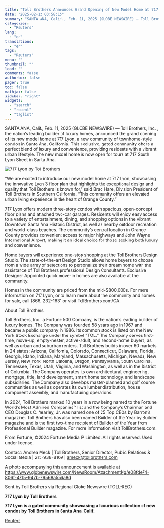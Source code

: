 ```yaml
---
title: "Toll Brothers Announces Grand Opening of New Model Home at 717 Lyon in Santa Ana, California"
date: "2025-02-12 03:58:15"
summary: "SANTA ANA, Calif., Feb. 11, 2025 (GLOBE NEWSWIRE) — Toll Brothers, Inc. , the nation’s leading builder of luxury homes, announced the grand opening of its new model home at 717 Lyon, a new community of townhome-style condos in Santa Ana, California. This exclusive, gated community offers a perfect blend..."
categories:
  - "Reuters"
lang:
  - "en"
translations:
  - "en"
tags:
  - "Reuters"
menu: ""
thumbnail: ""
lead: ""
comments: false
authorbox: false
pager: true
toc: false
mathjax: false
sidebar: "right"
widgets:
  - "search"
  - "recent"
  - "taglist"
---
```


SANTA ANA, Calif., Feb. 11, 2025 (GLOBE NEWSWIRE) — Toll Brothers, Inc. , the nation’s leading builder of luxury homes, announced the grand opening of its new model home at 717 Lyon, a new community of townhome-style condos in Santa Ana, California. This exclusive, gated community offers a perfect blend of luxury and convenience, providing residents with a vibrant urban lifestyle. The new model home is now open for tours at 717 South Lyon Street in Santa Ana.

![717 Lyon by Toll Brothers](https://s3.tradingview.com/news/image/tag:reuters.com,2025-02-11:newsml_GNX40V7v7-037fa8805353d030d7886fae0327600d-resized.jpeg)

“We are excited to introduce our new model home at 717 Lyon, showcasing the innovative Lyon 3 floor plan that highlights the exceptional design and quality that Toll Brothers is known for,” said Brad Hare, Division President of Toll Brothers in Southern California. “This community offers an elevated urban living experience in the heart of Orange County.”

717 Lyon offers modern three-story condos with spacious, open-concept floor plans and attached two-car garages. Residents will enjoy easy access to a variety of entertainment, dining, and shopping options in the vibrant Downtown Santa Ana Historic District, as well as nearby outdoor recreation and world-class beaches. The community’s central location in Orange County provides convenient access to major highways and John Wayne International Airport, making it an ideal choice for those seeking both luxury and convenience.

Home buyers will experience one-stop shopping at the Toll Brothers Design Studio. The state-of-the-art Design Studio allows home buyers to choose from a wide array of selections to personalize their dream home with the assistance of Toll Brothers professional Design Consultants. Exclusive Designer Appointed quick move-in homes are also available at the community.

Homes in the community are priced from the mid-$800,000s. For more information on 717 Lyon, or to learn more about the community and homes for sale, call (866) 232-1631 or visit TollBrothers.com/CA.

About Toll Brothers

Toll Brothers, Inc., a Fortune 500 Company, is the nation’s leading builder of luxury homes. The Company was founded 58 years ago in 1967 and became a public company in 1986. Its common stock is listed on the New York Stock Exchange under the symbol “TOL.” The Company serves first-time, move-up, empty-nester, active-adult, and second-home buyers, as well as urban and suburban renters. Toll Brothers builds in over 60 markets in 24 states: Arizona, California, Colorado, Connecticut, Delaware, Florida, Georgia, Idaho, Indiana, Maryland, Massachusetts, Michigan, Nevada, New Jersey, New York, North Carolina, Oregon, Pennsylvania, South Carolina, Tennessee, Texas, Utah, Virginia, and Washington, as well as in the District of Columbia. The Company operates its own architectural, engineering, mortgage, title, land development, smart home technology, and landscape subsidiaries. The Company also develops master-planned and golf course communities as well as operates its own lumber distribution, house component assembly, and manufacturing operations.

In 2024, Toll Brothers marked 10 years in a row being named to the Fortune World’s Most Admired Companies™ list and the Company’s Chairman and CEO Douglas C. Yearley, Jr. was named one of 25 Top CEOs by Barron’s magazine. Toll Brothers has also been named Builder of the Year by Builder magazine and is the first two-time recipient of Builder of the Year from Professional Builder magazine. For more information visit TollBrothers.com.

From Fortune, ©2024 Fortune Media IP Limited. All rights reserved. Used under license.

Contact: Andrea Meck | Toll Brothers, Senior Director, Public Relations & Social Media | 215-938-8169 | ameck@tollbrothers.com

A photo accompanying this announcement is available at https://www.globenewswire.com/NewsRoom/AttachmentNg/e08fde74-806f-4715-947b-29568a556a8d

Sent by Toll Brothers via Regional Globe Newswire (TOLL-REG)

**717 Lyon by Toll Brothers**

**717 Lyon is a gated community showcasing a luxurious collection of new condos by Toll Brothers in Santa Ana, Calif.**

[Reuters](https://www.tradingview.com/news/reuters.com,2025-02-11:newsml_GNX40V7v7:0-toll-brothers-announces-grand-opening-of-new-model-home-at-717-lyon-in-santa-ana-california/)
